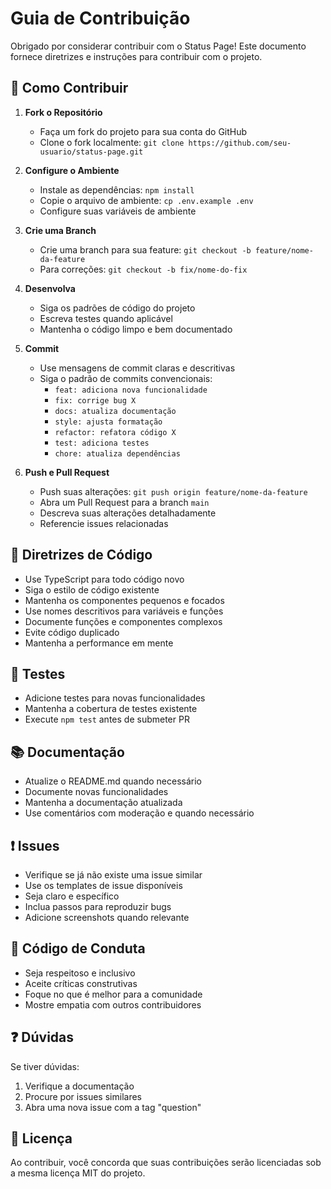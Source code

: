 # Guia de Contribuição

Obrigado por considerar contribuir com o Status Page! Este documento fornece diretrizes e instruções para contribuir com o projeto.

## 🚀 Como Contribuir

1. **Fork o Repositório**
   - Faça um fork do projeto para sua conta do GitHub
   - Clone o fork localmente: `git clone https://github.com/seu-usuario/status-page.git`

2. **Configure o Ambiente**
   - Instale as dependências: `npm install`
   - Copie o arquivo de ambiente: `cp .env.example .env`
   - Configure suas variáveis de ambiente

3. **Crie uma Branch**
   - Crie uma branch para sua feature: `git checkout -b feature/nome-da-feature`
   - Para correções: `git checkout -b fix/nome-do-fix`

4. **Desenvolva**
   - Siga os padrões de código do projeto
   - Escreva testes quando aplicável
   - Mantenha o código limpo e bem documentado

5. **Commit**
   - Use mensagens de commit claras e descritivas
   - Siga o padrão de commits convencionais:
     - `feat: adiciona nova funcionalidade`
     - `fix: corrige bug X`
     - `docs: atualiza documentação`
     - `style: ajusta formatação`
     - `refactor: refatora código X`
     - `test: adiciona testes`
     - `chore: atualiza dependências`

6. **Push e Pull Request**
   - Push suas alterações: `git push origin feature/nome-da-feature`
   - Abra um Pull Request para a branch `main`
   - Descreva suas alterações detalhadamente
   - Referencie issues relacionadas

## 📝 Diretrizes de Código

- Use TypeScript para todo código novo
- Siga o estilo de código existente
- Mantenha os componentes pequenos e focados
- Use nomes descritivos para variáveis e funções
- Documente funções e componentes complexos
- Evite código duplicado
- Mantenha a performance em mente

## 🧪 Testes

- Adicione testes para novas funcionalidades
- Mantenha a cobertura de testes existente
- Execute `npm test` antes de submeter PR

## 📚 Documentação

- Atualize o README.md quando necessário
- Documente novas funcionalidades
- Mantenha a documentação atualizada
- Use comentários com moderação e quando necessário

## ❗ Issues

- Verifique se já não existe uma issue similar
- Use os templates de issue disponíveis
- Seja claro e específico
- Inclua passos para reproduzir bugs
- Adicione screenshots quando relevante

## 🤝 Código de Conduta

- Seja respeitoso e inclusivo
- Aceite críticas construtivas
- Foque no que é melhor para a comunidade
- Mostre empatia com outros contribuidores

## ❓ Dúvidas

Se tiver dúvidas:
1. Verifique a documentação
2. Procure por issues similares
3. Abra uma nova issue com a tag "question"

## 📄 Licença

Ao contribuir, você concorda que suas contribuições serão licenciadas sob a mesma licença MIT do projeto. 